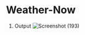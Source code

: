 # Weather-Now

1. Output
![Screenshot (193)](https://github.com/Talibiq123/Weather-Now/assets/32438477/2e160343-e1df-485c-aa02-0b267173326c)
